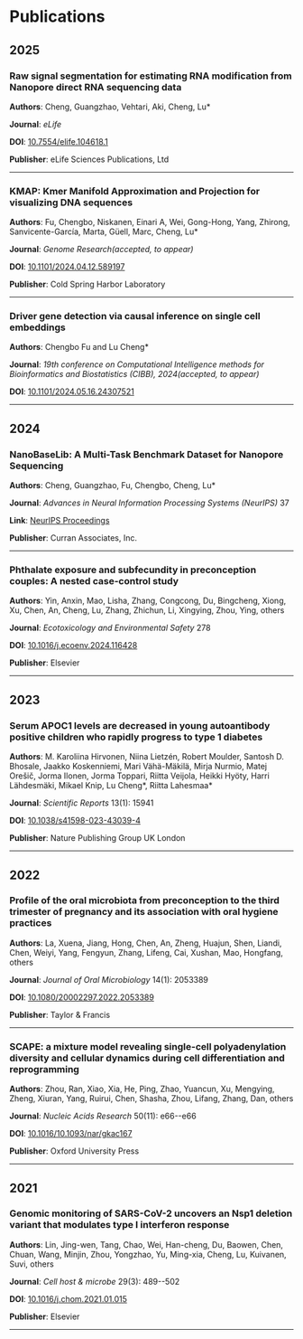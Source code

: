 # Publications

## 2025

### Raw signal segmentation for estimating RNA modification from Nanopore direct RNA sequencing data

**Authors**: Cheng, Guangzhao, Vehtari, Aki, Cheng, Lu*

**Journal**: *eLife* 

**DOI**: [10.7554/elife.104618.1](https://doi.org/10.7554/elife.104618.1)

**Publisher**: eLife Sciences Publications, Ltd

---

### KMAP: Kmer Manifold Approximation and Projection for visualizing DNA sequences

**Authors**: Fu, Chengbo, Niskanen, Einari A, Wei, Gong-Hong, Yang, Zhirong, Sanvicente-García, Marta, Güell, Marc, Cheng, Lu*

**Journal**: *Genome Research(accepted, to appear)* 

**DOI**: [10.1101/2024.04.12.589197](https://doi.org/10.1101/2024.04.12.589197)

**Publisher**: Cold Spring Harbor Laboratory

---

### Driver gene detection via causal inference on single cell embeddings 

**Authors**: Chengbo Fu and Lu Cheng*

**Journal**: *19th conference on Computational Intelligence methods for Bioinformatics and Biostatistics (CIBB), 2024(accepted, to appear)* 

**DOI**: [10.1101/2024.05.16.24307521](https://www.medrxiv.org/content/10.1101/2024.05.16.24307521v1.full.pdf)

---


## 2024

### NanoBaseLib: A Multi-Task Benchmark Dataset for Nanopore Sequencing

**Authors**: Cheng, Guangzhao, Fu, Chengbo, Cheng, Lu*

**Journal**: *Advances in Neural Information Processing Systems (NeurIPS)* 37

**Link**: [NeurIPS Proceedings](https://papers.nips.cc/paper_files/paper/2024/hash/8bce223b376f52fb86a148097eebb10d-Abstract-Datasets_and_Benchmarks_Track.html)

**Publisher**: Curran Associates, Inc.

---

<!-- 
### Driver gene detection via causal inference on single cell embeddings

**Authors**: Fu, Chengbo, Cheng, Lu*

**Journal**: *CIBB(accepted, to appear)* 

**DOI**: [10.1101/2024.05.16.24307521](https://doi.org/10.1101/2024.05.16.24307521)

**Publisher**: 19th conference on Computational Intelligence methods for Bioinformatics and Biostatistics

--- 
-->

### Phthalate exposure and subfecundity in preconception couples: A nested case-control study

**Authors**: Yin, Anxin, Mao, Lisha, Zhang, Congcong, Du, Bingcheng, Xiong, Xu, Chen, An, Cheng, Lu, Zhang, Zhichun, Li, Xingying, Zhou, Ying, others

**Journal**: *Ecotoxicology and Environmental Safety* 278

**DOI**: [10.1016/j.ecoenv.2024.116428](https://doi.org/10.1016/j.ecoenv.2024.116428)

**Publisher**: Elsevier

---


## 2023

### Serum APOC1 levels are decreased in young autoantibody positive children who rapidly progress to type 1 diabetes

**Authors**: M. Karoliina Hirvonen, Niina Lietzén, Robert Moulder, Santosh D. Bhosale, Jaakko Koskenniemi, Mari Vähä-Mäkilä, Mirja Nurmio, Matej Orešič, Jorma Ilonen, Jorma Toppari, Riitta Veijola, Heikki Hyöty, Harri Lähdesmäki, Mikael Knip, Lu Cheng*, Riitta Lahesmaa*

**Journal**: *Scientific Reports* 13(1): 15941

**DOI**: [10.1038/s41598-023-43039-4](https://doi.org/10.1038/s41598-023-43039-4)

**Publisher**: Nature Publishing Group UK London

---


## 2022

### Profile of the oral microbiota from preconception to the third trimester of pregnancy and its association with oral hygiene practices

**Authors**: La, Xuena, Jiang, Hong, Chen, An, Zheng, Huajun, Shen, Liandi, Chen, Weiyi, Yang, Fengyun, Zhang, Lifeng, Cai, Xushan, Mao, Hongfang, others

**Journal**: *Journal of Oral Microbiology* 14(1): 2053389

**DOI**: [10.1080/20002297.2022.2053389](https://doi.org/10.1080/20002297.2022.2053389)

**Publisher**: Taylor \& Francis

---

### SCAPE: a mixture model revealing single-cell polyadenylation diversity and cellular dynamics during cell differentiation and reprogramming

**Authors**: Zhou, Ran, Xiao, Xia, He, Ping, Zhao, Yuancun, Xu, Mengying, Zheng, Xiuran, Yang, Ruirui, Chen, Shasha, Zhou, Lifang, Zhang, Dan, others

**Journal**: *Nucleic Acids Research* 50(11): e66--e66

**DOI**: [10.1016/10.1093/nar/gkac167](https://doi.org/10.1016/10.1093/nar/gkac167)

**Publisher**: Oxford University Press

---


## 2021

### Genomic monitoring of SARS-CoV-2 uncovers an Nsp1 deletion variant that modulates type I interferon response

**Authors**: Lin, Jing-wen, Tang, Chao, Wei, Han-cheng, Du, Baowen, Chen, Chuan, Wang, Minjin, Zhou, Yongzhao, Yu, Ming-xia, Cheng, Lu, Kuivanen, Suvi, others

**Journal**: *Cell host \& microbe* 29(3): 489--502

**DOI**: [10.1016/j.chom.2021.01.015](https://doi.org/10.1016/j.chom.2021.01.015)

**Publisher**: Elsevier

---


